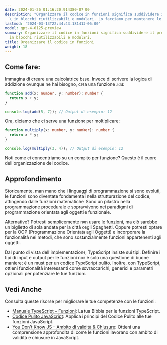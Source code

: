 ```yaml
---
date: 2024-01-26 01:16:20.914380-07:00
description: "Organizzare il codice in funzioni significa suddividere il proprio codice\
  \ in blocchi riutilizzabili e modulari. Lo facciamo per mantenere le cose DRY\u2026"
lastmod: '2024-03-13T22:44:43.181413-06:00'
model: gpt-4-0125-preview
summary: Organizzare il codice in funzioni significa suddividere il proprio codice
  in blocchi riutilizzabili e modulari.
title: Organizzare il codice in funzioni
weight: 18
---
```


## Come fare:
Immagina di creare una calcolatrice base. Invece di scrivere la logica di addizione ovunque ne hai bisogno, crea una funzione `add`:

```TypeScript
function add(x: number, y: number): number {
  return x + y;
}

console.log(add(5, 7)); // Output di esempio: 12
```

Ora, diciamo che ci serve una funzione per moltiplicare:

```TypeScript
function multiply(x: number, y: number): number {
  return x * y;
}

console.log(multiply(3, 4)); // Output di esempio: 12
```
Noti come ci concentriamo su un compito per funzione? Questo è il cuore dell'organizzazione del codice.

## Approfondimento
Storicamente, man mano che i linguaggi di programmazione si sono evoluti, le funzioni sono diventate fondamentali nella strutturazione del codice, attingendo dalle funzioni matematiche. Sono un pilastro nella programmazione procedurale e sopravvivono nei paradigmi di programmazione orientata agli oggetti e funzionale.

Alternative? Potresti semplicemente non usare le funzioni, ma ciò sarebbe un biglietto di sola andata per la città degli Spaghetti. Oppure potresti optare per la OOP (Programmazione Orientata agli Oggetti) e incorporare la funzionalità nei metodi, che sono sostanzialmente funzioni appartenenti agli oggetti.

Dal punto di vista dell'implementazione, TypeScript insiste sui tipi. Definire i tipi di input e output per le funzioni non è solo una questione di buone maniere; è un must per un codice TypeScript pulito. Inoltre, con TypeScript, ottieni funzionalità interessanti come sovraccarichi, generici e parametri opzionali per potenziare le tue funzioni.

## Vedi Anche
Consulta queste risorse per migliorare le tue competenze con le funzioni:

- [Manuale TypeScript – Funzioni](https://www.typescriptlang.org/docs/handbook/2/functions.html): La tua Bibbia per le funzioni TypeScript.
- [Codice Pulito JavaScript](https://github.com/ryanmcdermott/clean-code-javascript#functions): Applica i principi del Codice Pulito alle tue funzioni JavaScript.
- [You Don’t Know JS – Ambito di validità & Chiusure](https://github.com/getify/You-Dont-Know-JS): Ottieni una comprensione approfondita di come le funzioni lavorano con ambito di validità e chiusure in JavaScript.
